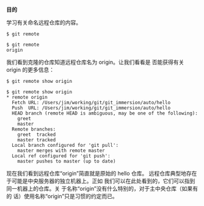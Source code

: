 
**目的**

学习有关命名远程仓库的内容。

```
$ git remote
```

```
$ git remote
origin
```

我们看到克隆的仓库知道远程仓库名为 origin。让我们看看是
否能获得有关 origin 的更多信息：

```
$ git remote show origin
```

```
$ git remote show origin
* remote origin
  Fetch URL: /Users/jim/working/git/git_immersion/auto/hello
  Push  URL: /Users/jim/working/git/git_immersion/auto/hello
  HEAD branch (remote HEAD is ambiguous, may be one of the following):
    greet
    master
  Remote branches:
    greet  tracked
    master tracked
  Local branch configured for 'git pull':
    master merges with remote master
  Local ref configured for 'git push':
    master pushes to master (up to date)
```

现在我们看到远程仓库“origin”简直就是原始的 hello 仓库。
远程仓库典型地存在于可能是中央服务器的独立机器上。正如
我们可以在此处看到的，它们可以指到同一机器上的仓库。关
于名称“origin”没有什么特别的，对于主中央仓库（如果有的
话）使用名称“origin”只是习惯的约定而已。
